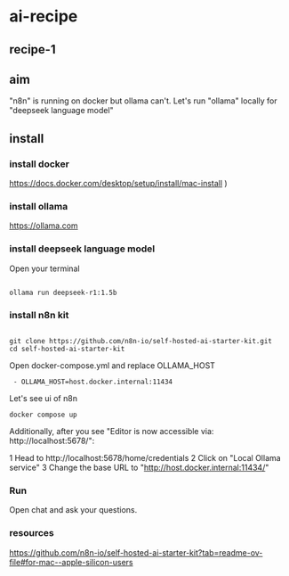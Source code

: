 # ai-recipe



## recipe-1

## aim

"n8n" is running on docker but ollama can't. Let's run "ollama" locally for "deepseek language model"


## install


### install docker 

https://docs.docker.com/desktop/setup/install/mac-install )

### install ollama

https://ollama.com

### install deepseek language model

Open your terminal

```SHELL

ollama run deepseek-r1:1.5b

```
### install n8n kit

```SHELL

git clone https://github.com/n8n-io/self-hosted-ai-starter-kit.git
cd self-hosted-ai-starter-kit

```

Open docker-compose.yml and replace OLLAMA_HOST

```
 - OLLAMA_HOST=host.docker.internal:11434
```

Let's see ui of n8n

```SHELL
docker compose up
```

Additionally, after you see "Editor is now accessible via: http://localhost:5678/":

1 Head to http://localhost:5678/home/credentials
2 Click on "Local Ollama service"
3 Change the base URL to "http://host.docker.internal:11434/"


### Run 

Open chat and ask your questions.



### resources

https://github.com/n8n-io/self-hosted-ai-starter-kit?tab=readme-ov-file#for-mac--apple-silicon-users

